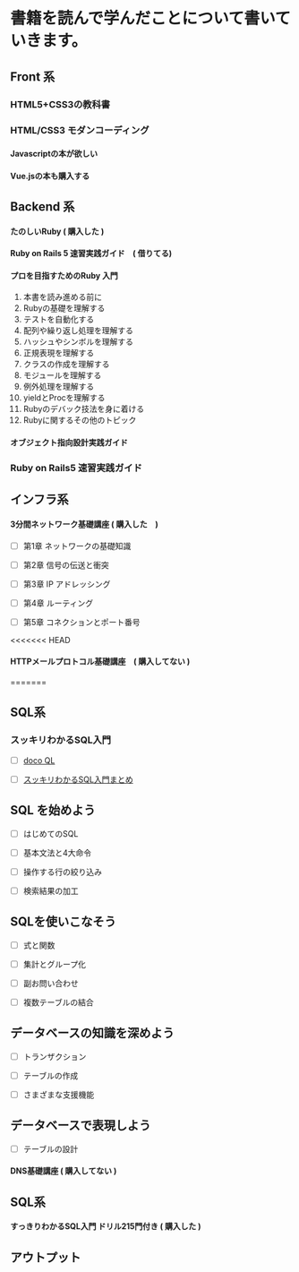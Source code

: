 # 書籍を読んで学んだことについて書いていきます。



## Front 系


### HTML5+CSS3の教科書



### HTML/CSS3 モダンコーディング



#### Javascriptの本が欲しい


#### Vue.jsの本も購入する







## Backend 系



#### たのしいRuby ( 購入した )


#### Ruby on Rails 5 速習実践ガイド　( 借りてる)



#### プロを目指すためのRuby 入門

1. 本書を読み進める前に
2. Rubyの基礎を理解する
3. テストを自動化する
4. 配列や繰り返し処理を理解する
5. ハッシュやシンボルを理解する
6. 正規表現を理解する
7. クラスの作成を理解する
8. モジュールを理解する
9. 例外処理を理解する
10. yieldとProcを理解する
11. Rubyのデバック技法を身に着ける
12. Rubyに関するその他のトピック




#### オブジェクト指向設計実践ガイド



### Ruby on Rails5 速習実践ガイド






## インフラ系




#### 3分間ネットワーク基礎講座 ( 購入した　)

- [ ] 第1章 ネットワークの基礎知識
- [ ] 第2章 信号の伝送と衝突
- [ ] 第3章 IP アドレッシング
- [ ] 第4章 ルーティング
- [ ] 第5章 コネクションとポート番号


<<<<<<< HEAD
#### HTTPメールプロトコル基礎講座　( 購入してない )
=======
## SQL系


### スッキリわかるSQL入門
- [ ] <a href="https://dokoql.com/">doco QL</a>
- [ ] <a href="">スッキリわかるSQL入門まとめ</a>


## SQL を始めよう
- [ ] はじめてのSQL
- [ ] 基本文法と4大命令
- [ ] 操作する行の絞り込み
- [ ] 検索結果の加工


## SQLを使いこなそう
- [ ] 式と関数
- [ ] 集計とグループ化
- [ ] 副お問い合わせ
- [ ] 複数テーブルの結合


## データベースの知識を深めよう
- [ ] トランザクション
- [ ] テーブルの作成
- [ ] さまざまな支援機能



## データベースで表現しよう
- [ ] テーブルの設計



#### DNS基礎講座 ( 購入してない )



## SQL系



#### すっきりわかるSQL入門 ドリル215門付き ( 購入した )


## アウトプット
